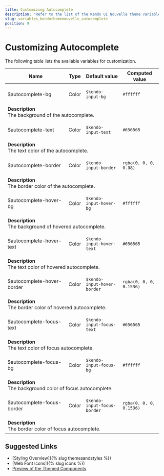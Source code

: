 ```yaml
---
title: Customizing Autocomplete
description: "Refer to the list of the Kendo UI Nouvelle theme variables available for customization."
slug: variables_kendothemenouvelle_autocomplete
position: 9
---
```


# Customizing Autocomplete

The following table lists the available variables for customization.

<table class="theme-variables">
    <colgroup>
    <col style="width: 200px; white-space:nowrap;" />
    <col />
    <col />
    <col />
</colgroup>
<thead>
    <tr>
        <th>Name</th>
        <th>Type</th>
        <th>Default value</th>
        <th>Computed value</th>
    </tr>
</thead>
<tbody>
        <tr>
    <td>$autocomplete-bg</td>
    <td>Color</td>
<td>

`$kendo-input-bg`

</td>
<td>

<span class="color-preview" style="background-color: #ffffff"></span>

`#ffffff`

</td>
</tr>
<tr>
    <td colspan="4" class="theme-variables-description-container"><div><b>Description</b><div class="theme-variables-description">The background of the autocomplete.</div></div>
    </td>
</tr>
<tr>
    <td>$autocomplete-text</td>
    <td>Color</td>
<td>

`$kendo-input-text`

</td>
<td>

<span class="color-preview" style="background-color: #656565"></span>

`#656565`

</td>
</tr>
<tr>
    <td colspan="4" class="theme-variables-description-container"><div><b>Description</b><div class="theme-variables-description">The text color of the autocomplete.</div></div>
    </td>
</tr>
<tr>
    <td>$autocomplete-border</td>
    <td>Color</td>
<td>

`$kendo-input-border`

</td>
<td>

<span class="color-preview" style="background-color: rgba(0, 0, 0, 0.08)"></span>

`rgba(0, 0, 0, 0.08)`

</td>
</tr>
<tr>
    <td colspan="4" class="theme-variables-description-container"><div><b>Description</b><div class="theme-variables-description">The border color of the autocomplete.</div></div>
    </td>
</tr>
<tr>
    <td>$autocomplete-hover-bg</td>
    <td>Color</td>
<td>

`$kendo-input-hover-bg`

</td>
<td>

<span class="color-preview" style="background-color: #ffffff"></span>

`#ffffff`

</td>
</tr>
<tr>
    <td colspan="4" class="theme-variables-description-container"><div><b>Description</b><div class="theme-variables-description">The background of hovered autocomplete.</div></div>
    </td>
</tr>
<tr>
    <td>$autocomplete-hover-text</td>
    <td>Color</td>
<td>

`$kendo-input-hover-text`

</td>
<td>

<span class="color-preview" style="background-color: #656565"></span>

`#656565`

</td>
</tr>
<tr>
    <td colspan="4" class="theme-variables-description-container"><div><b>Description</b><div class="theme-variables-description">The text color of hovered autocomplete.</div></div>
    </td>
</tr>
<tr>
    <td>$autocomplete-hover-border</td>
    <td>Color</td>
<td>

`$kendo-input-hover-border`

</td>
<td>

<span class="color-preview" style="background-color: rgba(0, 0, 0, 0.1536)"></span>

`rgba(0, 0, 0, 0.1536)`

</td>
</tr>
<tr>
    <td colspan="4" class="theme-variables-description-container"><div><b>Description</b><div class="theme-variables-description">The border color of hovered autocomplete.</div></div>
    </td>
</tr>
<tr>
    <td>$autocomplete-focus-text</td>
    <td>Color</td>
<td>

`$kendo-input-focus-text`

</td>
<td>

<span class="color-preview" style="background-color: #656565"></span>

`#656565`

</td>
</tr>
<tr>
    <td colspan="4" class="theme-variables-description-container"><div><b>Description</b><div class="theme-variables-description">The text color of focus autocomplete.</div></div>
    </td>
</tr>
<tr>
    <td>$autocomplete-focus-bg</td>
    <td>Color</td>
<td>

`$kendo-input-focus-bg`

</td>
<td>

<span class="color-preview" style="background-color: #ffffff"></span>

`#ffffff`

</td>
</tr>
<tr>
    <td colspan="4" class="theme-variables-description-container"><div><b>Description</b><div class="theme-variables-description">The background color of focus autocomplete.</div></div>
    </td>
</tr>
<tr>
    <td>$autocomplete-focus-border</td>
    <td>Color</td>
<td>

`$kendo-input-focus-border`

</td>
<td>

<span class="color-preview" style="background-color: rgba(0, 0, 0, 0.1536)"></span>

`rgba(0, 0, 0, 0.1536)`

</td>
</tr>
<tr>
    <td colspan="4" class="theme-variables-description-container"><div><b>Description</b><div class="theme-variables-description">The border color of focus autocomplete.</div></div>
    </td>
</tr>
</tbody>
</table>

## Suggested Links

* [Styling Overview]({% slug themesandstyles %})
* [Web Font Icons]({% slug icons %})
* [Preview of the Themed Components](../)

